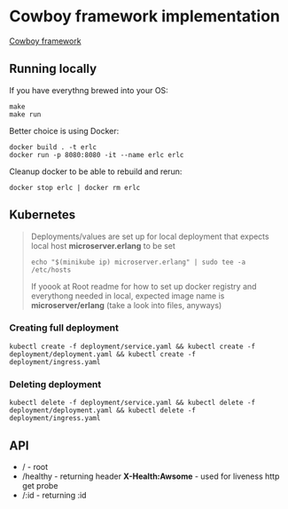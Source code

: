 # Cowboy framework implementation

[Cowboy framework](https://github.com/ninenines/cowboy)

## Running locally

If you have everythng brewed into your OS:

```
make 
make run
```

Better choice is using Docker:

```
docker build . -t erlc
docker run -p 8080:8080 -it --name erlc erlc
```

Cleanup docker to be able to rebuild and rerun:

```
docker stop erlc | docker rm erlc
```

## Kubernetes

> Deployments/values are set up for local deployment that expects local host **microserver.erlang** to be set
>
> ```
> echo "$(minikube ip) microserver.erlang" | sudo tee -a /etc/hosts
> ```
>
> If yoook at Root readme for how to set up docker registry and everythong needed in local, expected image name is **microserver/erlang** (take a look into files, anyways)


### Creating full deployment

```
kubectl create -f deployment/service.yaml && kubectl create -f deployment/deployment.yaml && kubectl create -f deployment/ingress.yaml
```

### Deleting deployment

```
kubectl delete -f deployment/service.yaml && kubectl delete -f deployment/deployment.yaml && kubectl delete -f deployment/ingress.yaml
```



## API

- / - root
- /healthy - returning header **X-Health:Awsome** - used for liveness http get probe
- /:id - returning :id